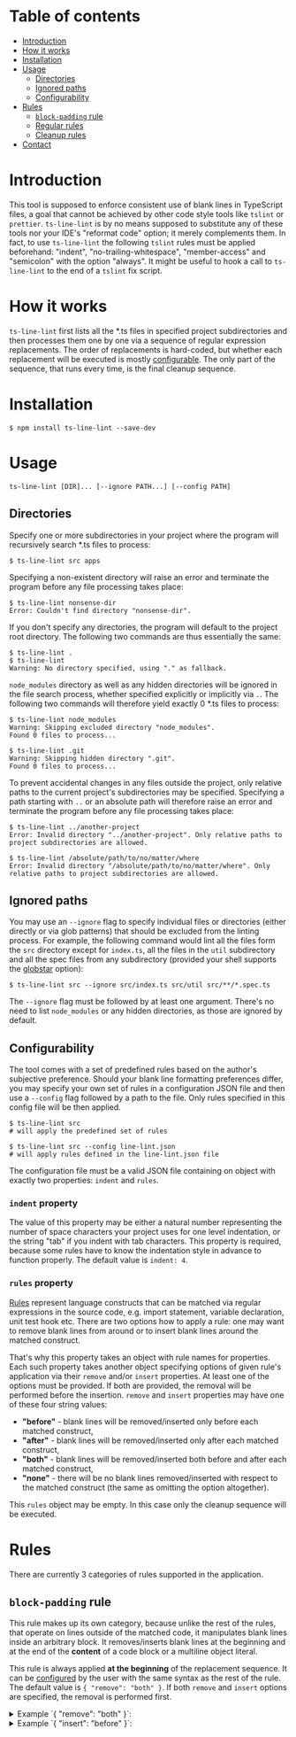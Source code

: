 # Table of contents
* [Introduction](#introduction)
* [How it works](#how-it-works)
* [Installation](#installation)
* [Usage](#usage)
  * [Directories](#directories)
  * [Ignored paths](#ignored-paths)
  * [Configurability](#configurability)
* [Rules](#rules)
  * [`block-padding` rule](#block-padding-rule)
  * [Regular rules](#regular-rules)
  * [Cleanup rules](#cleanup-rules)
* [Contact](#contact)

# <a name="introduction"></a>Introduction
This tool is supposed to enforce consistent use of blank lines in TypeScript files, a goal that cannot be achieved by other code style tools like `tslint` or `prettier`. `ts-line-lint` is by no means supposed to substitute any of these tools nor your IDE's "reformat code" option; it merely complements them. In fact, to use `ts-line-lint` the following `tslint` rules must be applied beforehand: "indent", "no-trailing-whitespace", "member-access" and "semicolon" with the option "always". It might be useful to hook a call to `ts-line-lint` to the end of a `tslint` fix script.

# <a name="how-it-works"></a>How it works
`ts-line-lint` first lists all the \*.ts files in specified project subdirectories and then processes them one by one via a sequence of regular expression replacements. The order of replacements is hard-coded, but whether each replacement will be executed is mostly [configurable](#configurability). The only part of the sequence, that runs every time, is the final cleanup sequence.

# <a name="installation"></a>Installation
```
$ npm install ts-line-lint --save-dev
```

# <a name="usage"></a>Usage
```
ts-line-lint [DIR]... [--ignore PATH...] [--config PATH]
```

## <a name="directories"></a>Directories
Specify one or more subdirectories in your project where the program will recursively search \*.ts files to process:
```
$ ts-line-lint src apps
```

Specifying a non-existent directory will raise an error and terminate the program before any file processing takes place:
```
$ ts-line-lint nonsense-dir
Error: Couldn't find directory "nonsense-dir".
```

If you don't specify any directories, the program will default to the project root directory. The following two commands are thus essentially the same:
```
$ ts-line-lint .
$ ts-line-lint
Warning: No directory specified, using "." as fallback.
```

`node_modules` directory as well as any hidden directories will be ignored in the file search process, whether specified explicitly or implicitly via `.`. The following two commands will therefore yield exactly 0 \*.ts files to process:
```
$ ts-line-lint node_modules
Warning: Skipping excluded directory "node_modules".
Found 0 files to process...

$ ts-line-lint .git
Warning: Skipping hidden directory ".git".
Found 0 files to process...
```

To prevent accidental changes in any files outside the project, only relative paths to the current project's subdirectories may be specified. Specifying a path starting with `..` or an absolute path will therefore raise an error and terminate the program before any file processing takes place:
```
$ ts-line-lint ../another-project
Error: Invalid directory "../another-project". Only relative paths to project subdirectories are allowed.

$ ts-line-lint /absolute/path/to/no/matter/where
Error: Invalid directory "/absolute/path/to/no/matter/where". Only relative paths to project subdirectories are allowed.
```

## <a name="ignored-paths"></a>Ignored paths
You may use an `--ignore` flag to specify individual files or directories (either directly or via glob patterns) that should be excluded from the linting process. For example, the following command would lint all the files form the `src` directory except for `index.ts`, all the files in the `util` subdirectory and all the spec files from any subdirectory (provided your shell supports the [globstar](https://stackoverflow.com/a/28199633) option):
```
$ ts-line-lint src --ignore src/index.ts src/util src/**/*.spec.ts
```

The `--ignore` flag must be followed by at least one argument. There's no need to list `node_modules` or any hidden directories, as those are ignored by default.

## <a name="configurability"></a>Configurability
The tool comes with a set of predefined rules based on the author's subjective preference. Should your blank line formatting preferences differ, you may specify your own set of rules in a configuration JSON file and then use a `--config` flag followed by a path to the file. Only rules specified in this config file will be then applied.
```
$ ts-line-lint src
# will apply the predefined set of rules

$ ts-line-lint src --config line-lint.json
# will apply rules defined in the line-lint.json file
```

The configuration file must be a valid JSON file containing on object with exactly two properties: `indent` and `rules`.

### `indent` property
The value of this property may be either a natural number representing the number of space characters your project uses for one level indentation, or the string "tab" if you indent with tab characters. This property is required, because some rules have to know the indentation style in advance to function properly. The default value is `indent: 4`.

### `rules` property
[Rules](#rules) represent language constructs that can be matched via regular expressions in the source code, e.g. import statement, variable declaration, unit test hook etc. There are two options how to apply a rule: one may want to remove blank lines from around or to insert blank lines around the matched construct.

That's why this property takes an object with rule names for properties. Each such property takes another object specifying options of given rule's application via their `remove` and/or `insert` properties. At least one of the options must be provided. If both are provided, the removal will be performed before the insertion.
`remove` and `insert` properties may have one of these four string values:
* **"before"** - blank lines will be removed/inserted only before each matched construct,
* **"after"** - blank lines will be removed/inserted only after each matched construct,
* **"both"** - blank lines will be removed/inserted both before and after each matched construct,
* **"none"** - there will be no blank lines removed/inserted with respect to the matched construct (the same as omitting the option altogether).

This `rules` object may be empty. In this case only the cleanup sequence will be executed.

# <a name="rules"></a>Rules
There are currently 3 categories of rules supported in the application.

## <a name="block-padding-rule"></a>`block-padding` rule
This rule makes up its own category, because unlike the rest of the rules, that operate on lines outside of the matched code, it manipulates blank lines inside an arbitrary block. It removes/inserts blank lines at the beginning and at the end of the **content** of a code block or a multiline object literal.

This rule is always applied **at the beginning** of the replacement sequence. It can be [configured](#configurability) by the user with the same syntax as the rest of the rule. The default value is `{ "remove": "both" }`. If both `remove` and `insert` options are specified, the removal is performed first.

<details><summary style="cursor: pointer">
Example `{ "remove": "both" }`:
</summary>
```javascript
function foo() {

    return "foo";

}
const bar = {

    foo: "bar"

}
```
becomes:
```javascript
function foo() {
    return "foo";
}
const bar = {
    foo: "bar"
}
```
</details>

<details><summary style="cursor: pointer">
Example `{ "insert": "before" }`:
</summary>
```javascript
function foo() {
    return "foo";
}
```
becomes:
```javascript
function foo() {

    return "foo";
}
```
</details>

## <a name="regular-rules"></a>Regular rules
These rules search for specified language constructs and either remove or insert blank lines in their vicinity. They can be [configured](#configurability) by the user via a configuration file. Some of them are **indent-specific** (have to know the project's indentation style beforehand to work correctly), but the most is **simple** (work irrespective of the project's indentation style).

Regular rules are applied after the `block-padding` rule, if that is specified. First all the rules are read from the config object in a fixed order and if an individual rule is found and has the `remove` option set to something else than "none", the removal is applied. Then the rules are read once more it the same order and if an individual rule is found and has the `insert` option set to something else than "none", the insertion is applied.

The application currently recognizes these regular rules (in the order of application):

* `individual-import` rule

  Matches individual import statements.
  ```javascript
  import { FirstItem, SecondItem } from "foo";
  ```
  ```javascript
  import * as bar from "bar";
  ```
  ```javascript
  import {
    FirstOfSeveralLongNameImportedItems,
    SecondOfSeveralLongNameImportedItems
  } from "../baz";
  ```
  The default value is `{ "remove": "before" }`.

* `consecutive-imports` rule

  Matches groups of consecutive import statements.
  ```javascript
  import { FirstItem, SecondItem } from "foo";
  import * as bar from "bar";
  import {
    FirstOfSeveralLongNameImportedItems,
    SecondOfSeveralLongNameImportedItems
  } from "../baz";
  ```
  The default value is `{ "insert": "after" }`.

* `individual-multiline-type-alias` rule

  Matches type aliases that span two or more lines.
  ```javascript
  export type ExtendedType<T> = T & {
    [P in keyof T]: T[P] & BaseType<T>;
  };
  ```
  ```javascript
  export type UnionType =
    SomeType |
    AnotherType;
  ```
  The default value is `{ "insert": "both" }`.

* `consecutive-single-line-type-aliases` rule

  Matches groups of consecutive single-line type aliases.
  ```javascript
  export type Foo = "foo";
  export type Bar = string;
  ```
  The default value is `{ "insert": "both" }`.

* `interface-declaration` rule

  Matches individual interface declarations.
  ```javascript
  interface LocalInterface {
    prop1: type;
    prop2: type;
  }
  ```
  ```javascript
  export interface ExportedInterface {
    method1(param: type): type;

    method2(param: type): type;
  }
  ```
  The default value is `{ "insert": "both" }`.

* `single-line-variable-declaration` rule

  Matches single-line `var`, `let` or `const` declarations.
  ```javascript
  var foo = 'foo';
  ```
  ```javascript
  let bar = 123;
  ```
  ```javascript
  const baz = { foo, bar };
  ```
  The default value is `{ "remove": "none" }`.

* `multiline-variable-declaration` rule

  Matches `var`, `let` or `const` declarations that span two or more lines (typically array or object literals).
  ```javascript
  const fooArray = [
    "some long string",
    "another long string",
  ];
  ```
  ```javascript
  let fooObject = {
    key1: "value1",
    key2: "value2",
  };
  ```
  The default value is `{ "remove": "none" }`.

* `function-declaration` rule

  Matches regular and async function declarations. Does not match function declarations nested in other function declarations.
  ```javascript
  function fooBar(foo: ExcruciatinglyLongTypeName,
                        bar: AnotherExcruciatinglyLongTypeName) {
    return 42;
  }
  ```
  ```javascript
  async function asyncFooBar(): Promise<void> {
    await foo();
  }
  ```
  The default value is `{ "insert": "both" }`.

* `class-declaration` rule

  Matches class declarations including Angular decorators like `@Component`.
  ```javascript
  @Component({ selector: "app-bar" })
  class Bar implements OnInit {
    // implementation
  }
  ```
  ```javascript
  export abstract class Foo extends Bar {
    // properties

    // methods
  }
  ```
  The default value is `{ "insert": "both" }`.

* `class-property-declaration` rule

  Matches class property declarations including Angular decorators like `@ViewChild`. Properties must have explicit access modifiers.
  ```javascript
    private static foo = 123;
  ```
  ```javascript
    protected static fooObject = {
      key1: "value1",
      key2: "value2",
    };
  ```
  ```javascript
    public static fooArray = [
      "some very long array memeber",
      "some even longer array memeber",
    ];
  ```
  ```javascript
    @Input() public fooDecorated!: Foo;
  ```
  The default value is `{ "remove": "before" }`.

* `method-or-accessor-declaration` rule

  Matches class constructors, methods and property setters/getters including Angular decorators like `@HostListener`. Methods must have explicit access modifiers.
  ```javascript
    constructor() {
    }
  ```
  ```javascript
    protected bar(protected firstParam: VeryLongTypeName,
                  protected secondParam: EvenLongerTypeName,
                  protected thirdParam: SomeMonstrouslyLongTypeName): bar {
      // implementation

      // return statement
    }
  ```
  ```javascript
    @HostListener("click", ["$event.target"])
    public onClick(btn) {
      // implementation
    }
  ```
  ```javascript
    @Input()
    set foo(param: type) {
      this _foo = param;
    }
  ```
  The default value is `{ "insert": "both" }`.

* `abstract-method-or-accessor` rule

  Matches abstract class methods or property accessors.
  ```javascript
    public abstract getBar(): Bar;
  ```
  ```javascript
    protected abstract async setBar(bar: Bar): Promise<void>;
  ```
  The default value is `{ "insert": "both" }`.

* `property-with-effect-decorator` rule

  Matches class properties with an [ngrx](https://github.com/ngrx/effects) `@Effect` decorators which are usually more verbose than regular properties.
  ```javascript
    @Effect()
    public barAction$ = this.actions$.pipe(
      // code
    );
  ```
  ```javascript
    @Effect() public barAction$ = this.actions$.pipe(
      // code
    );
  ```
  The default value is `{ "insert": "both" }`.

* `unit-test-describe-block` rule

  Matches `describe` blocks in spec files including nested ones up to indentation level 4. It is thus an indent-specific rule.
  ```javascript
  describe("test suite", () => {
    // tests
  });
  ```
  The default value is `{ "insert": "both" }`.

* `unit-test-hook-statement` rule

  Matches unit test hooks `before`/`beforeEach`/`beforeAll` and `after`/`afterEach`/`afterAll` in spec files.
  ```javascript
    beforeEach(async () => {
      // async code
    });
  ```
  ```javascript
    afterAll(() => {
      // code
    });
  ```
  The default value is `{ "insert": "both" }`.

* `unit-test-it-statement` rule

  Matches unit test `it` statements.
  ```javascript
    it("some test case", () => {
      // arange + act

      // expect...
    });
  ```
  ```javascript
    it("asynchronous test case", async () => {
      // await expect...
    });
  ```
  The default value is `{ "insert": "both" }`.

## <a name="cleanup-rules"></a>Cleanup rules
These rules are supposed to remove unwanted artifacts possibly introduced by application of other rules. They are not configurable and are always applied **at the end** of the replacement sequence in this order:
* any number of blank lines following a `tslint:disable-next-line` comment is removed,
* any number of blank lines at the beginning of a file is removed,
* any number of consecutive blank lines is replaced by a single blank line,
* any number of blank lines at the end of the file is replaced by a single blank line.

# <a name="contact"></a>Contact
If there are any problems related to this tool (a rule does not match, what should be matched; a rule matches something, that should not be matched, the execution hangs), feel free to create an [issue at GitHub](https://github.com/RadovanBednar/ts-line-lint/issues) or send me an email. Don't forget to attach (a necessarily anonymized version of) the file or the relevant piece of code that causes the problem, so I can investigate properly.

